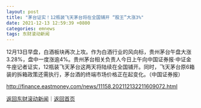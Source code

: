 ```yaml
---
layout: post
title: "茅台证实！12瓶装飞天茅台将在全国铺开 “股王”大涨3%"
date: 2021-12-13 12:59:39 +0800
categories: emnews
tags: 东财滚动新闻
---
```


12月13日早盘，白酒板块再次上攻。作为白酒行业的风向标，贵州茅台午盘大涨3.28%，盘中一度涨逾4%。贵州茅台相关负责人今日上午向中国证券报·中证金牛座记者证实，12瓶装飞天茅台这两天将陆续在全国铺开。同时，飞天茅台原6箱装的拆箱政策还需执行，茅台酒的终端市场价格正在起变化。（中国证券报）

<http://finance.eastmoney.com/news/11158,202112132211609072.html>

[返回东财滚动新闻](//finews.withounder.com/emnews/)｜[返回首页](//finews.withounder.com/)